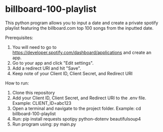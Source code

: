 # billboard-100-playlist

This python program allows you to input a date and create a private spotify playlist featuring the billboard.com top 100 songs from the inputted date.

Prerequisites:
1. You will need to go to https://developer.spotify.com/dashboard/applications and create an app.
2. Go to your app and click "Edit settings".
3. Add a redirect URI and hit "Save".
4. Keep note of your Client ID, Client Secret, and Redirect URI

How to run:
1. Clone this repository
2. Add your Client ID, Client Secret, and Redirect URI to the .env file. Example: CLIENT_ID=abc123
3. Open a terminal and navigate to the project folder. Example: cd billboard-100-playlist
4. Run: pip install requests spotipy python-dotenv beautifulsoup4
5. Run program using: py main.py
